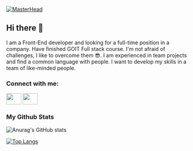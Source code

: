 [![MasterHead](https://lh3.googleusercontent.com/pw/AJFCJaWzURm8h9IAGhfF6mR1NI7o7awCZrKyFpAp2pfWGjk5LkUcqAhPPquOyIJCxTRxEraLyHGhysofLk7fmrZZavIq1AbRJW3ybQoMwfANaE_Uczg2Fj8jro1wuamP9nA_uREi2v-SXVUUryHQJlI0cI-kMwSRByKZZhmJLs6BGu7TzgqU7AbXyIYY2xlLuud-I05w1vGRNKjbzlr_7JyF6wHr0d4wuTb5ja_gv-y_AD-90jDIO_WVi4_j04tBgOYZLpdBQy5Z63cbRkC7IyZwauczoeaKiwVi3tSvjfdTJnZvcee1R095cYzotZ-TQkqzSqRzjDjW1jP7U_-PhnNyHrAxLGmKw5nW1b0NOC9z8s47FDKYP79C72Mw_yzHarpTuHe-1n8xASsY8VvnzavKe6gxdCMwXTtQQZ-dIY2TsAfKycijiETzr7ZxeO_sOzZHvi2e0IVoOPnsIPpYQJloKvgR14rNgA3nBJH8uKR1b-Dw_cUnQFpvxD3fDXYMUGZ1OG_otokfZ61_QRfbPx3Q7dxUhQRaZbH9tVPFXXe6uIxjmE85bOCxj0dgboiuvqU1yJ6rcmGr5o9rlMbLfnR2sl5usktjVdQVq1pP7Gt-Eb64cA7jJOeB-H4cqJJABNq-AuWjLm6zUXjlF9Q8xHyCAnfQaPL8DZYOjx09NpGB1fkG6YmDaeHQQE_YWPJdn-jvjPr7P1fWLmBrN3OKCOd-_cz0uShHls4kJ9Cm1GeQWv-erk0R_Zz4VVeFAGUpg0q471W-D4qLwdzVNR2mlgdMOwesCM9sxi9zovVKauc_OVZV2BMLQ7pz7kfd0j2sFlS51j5hWqGBVatTYrB9vd6YbEjvVQchrnFEoLSAFlNIA-wBcpqmX8OILpo3HYoQ5_sPUd-yJrUv1n-0fDQwIfb2QBoiN6Cz7uJubjw2pSAIvAWwng1Segyxwfb5zvF4kF5i5W-RZhO85hoqCfm_JOcDA26gXk1OfhH-=w1743-h720-s-no?authuser=0)](https://github.com/NickDurnev)

## Hi there 👋

I am a Front-End developer and looking for a full-time position in a company. Have finished GOIT Full stack course. I'm not afraid of challenges, I like to overcome them 😎. I am experienced in team projects and find a common language with people. I want to develop my skills in a team of like-minded people.

<h3 align="left">Connect with me:</h3>
<p align="left">
<a href="https://www.linkedin.com/in/nikita-durnev/" target="blank"><img align="center" src="https://cdn.jsdelivr.net/npm/simple-icons@3.0.1/icons/linkedin.svg" alt="" height="30" width="40" /></a>
<a href="https://t.me/nick_durnev" target="blank"><img align="center" src="https://cdn.jsdelivr.net/npm/simple-icons@3.0.1/icons/telegram.svg" alt="" height="30" width="40" /></a>
</p>

### My Github Stats

![Anurag's GitHub stats](https://github-readme-stats.vercel.app/api?username=NickDurnev&show_icons=true&bg_color=00000000&text_color=2f80ed)

[![Top Langs](https://github-readme-stats.vercel.app/api/top-langs/?username=NickDurnev&layout=compact&bg_color=00000000&text_color=2f80ed)](https://github.com/anuraghazra/github-readme-stats)

<!--
**NickDurnev/NickDurnev** is a ✨ _special_ ✨ repository because its `README.md` (this file) appears on your GitHub profile.

Here are some ideas to get you started:

- 🔭 I’m currently working on ...
- 🌱 I’m currently learning ...
- 👯 I’m looking to collaborate on ...
- 🤔 I’m looking for help with ...
- 💬 Ask me about ...
- 📫 How to reach me: ...
- 😄 Pronouns: ...
- ⚡ Fun fact: ...
-->
